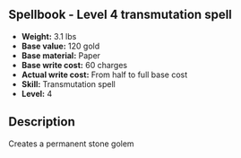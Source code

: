 ## Spellbook - Level 4 transmutation spell
- **Weight:** 3.1 lbs
- **Base value:** 120 gold
- **Base material:** Paper
- **Base write cost:** 60 charges
- **Actual write cost:** From half to full base cost
- **Skill:** Transmutation spell
- **Level:** 4
## Description
Creates a permanent stone golem
